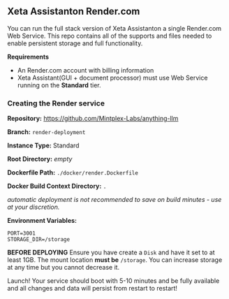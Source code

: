 ## Xeta Assistanton Render.com

You can run the full stack version of Xeta Assistanton a single Render.com Web Service. This repo contains all of the supports and files needed to enable persistent storage and full functionality.

**Requirements**
- An Render.com account with billing information
- Xeta Assistant(GUI + document processor) must use Web Service running on the **Standard** tier.

### Creating the Render service
**Repository:** https://github.com/Mintplex-Labs/anything-llm

**Branch:** `render-deployment`

**Instance Type:** Standard

**Root Directory:** _empty_

**Dockerfile Path:** `./docker/render.Dockerfile`

**Docker Build Context Directory:** `.`

_automatic deployment is not recommended to save on build minutes - use at your discretion._

**Environment Variables:**
```
PORT=3001
STORAGE_DIR=/storage
```

**BEFORE DEPLOYING**
Ensure you have create a `Disk` and have it set to at least 1GB. The mount location **must be** `/storage`. You can increase storage at any time but you cannot decrease it.

Launch! Your service should boot with 5-10 minutes and be fully available and all changes and data will persist from restart to restart!
